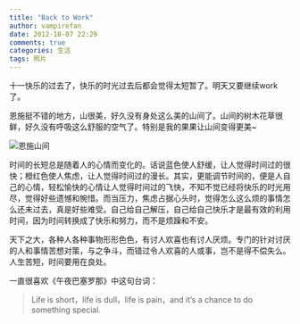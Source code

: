```yaml
---
title: "Back to Work"
author: vampirefan
date: 2012-10-07 22:29
comments: true
categories: 生活
tags: 照片
---
```


十一快乐的过去了，快乐的时光过去后都会觉得太短暂了。明天又要继续work了。

恩施挺不错的地方，山很美，好久没有身处这么美的山间了。山间的树木花草很鲜，好久没有呼吸这么舒服的空气了。特别是我的果果让山间变得更美~

<!-- more -->

![恩施山间](http://7xs2xg.com1.z0.glb.clouddn.com/imgIMG_0450.JPG)

时间的长短总是随着人的心情而变化的。话说蓝色使人舒缓，让人觉得时间过的很快；橙红色使人焦虑，让人觉得时间过的漫长。其实，更能调节时间的，便是人自己的心情，轻松愉快的心情让人觉得时间过的飞快，不知不觉已经将快乐的时光用尽，觉得好些遗憾和惋惜。而当压力，焦虑占据心头时，觉得怎么这么烦的事情怎么还未过去，真是好些难受。自己给自己解压，自己给自己快乐才是最有效的利用时间，因为时间转换成了快乐和努力，而不是烦躁和不安。

天下之大，各种人各种事物形形色色，有讨人欢喜也有讨人厌烦。专门的针对讨厌的人和事情苦想对策，与之争斗，而错过令人欢喜的人或事，岂不是得不偿失么。人生苦短，时间要用在良处。

一直很喜欢《午夜巴塞罗那》中这句台词：
> Life is short，life is dull，life is pain，and it’s a chance to do something special.

